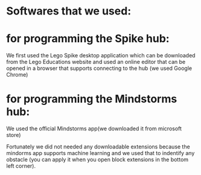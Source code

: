 # Softwares that we used:

# for programming the Spike hub:

We first used the Lego Spike desktop application which can be downloaded from the Lego Educations website 
and used an online editor that can be opened in a browser that supports connecting to the hub (we used Google Chrome)

# for programming the Mindstorms hub:

We used the official Mindstorms app(we downloaded it from microsoft store)

Fortunately we did not needed any downloadable extensions because the mindorms app supports machine learning and we used that
to indentify any obstacle (you can apply it when you open block extensions in the bottom left corner).

